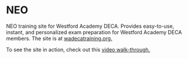 # NEO
NEO training site for Westford Academy DECA. Provides easy-to-use, instant, and personalized exam preparation for Westford Academy DECA members. The site is at [wadecatraining.org.](https://wadecatraining.org)

To see the site in action, check out this [video walk-through.](https://www.youtube.com/watch?v=X2djPPwWnNo)
